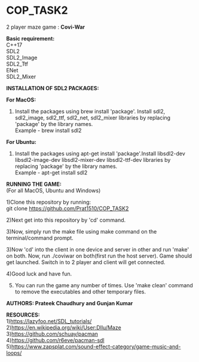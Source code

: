 # COP_TASK2
2 player maze game : **Covi-War** <br /> 

**Basic requirement:**<br /> 
C++17 <br /> 
SDL2<br /> 
SDL2_Image<br /> 
SDL2_Ttf<br /> 
ENet<br /> 
SDL2_Mixer<br /> 

**INSTALLATION OF SDL2 PACKAGES:**<br /> 

**For MacOS:**<br /> 
1) Install the packages using brew install 'package'. Install sdl2, sdl2_image, sdl2_ttf, sdl2_net, sdl2_mixer libraries by replacing 'package' by the library names.<br /> 
Example - brew install sdl2<br /> 

**For Ubuntu:**<br /> 

1) Install the packages using apt-get install 'package'.Install libsdl2-dev libsdl2-image-dev libsdl2-mixer-dev libsdl2-ttf-dev libraries by replacing 'package' by the library names.<br /> 
Example - apt-get install sdl2<br /> 


**RUNNING THE GAME:**<br /> 
(For all MacOS, Ubuntu and Windows)<br /> 

1)Clone this repository by running:<br /> 
git clone https://github.com/Prat1510/COP_TASK2 <br /> 

2)Next get into this repository by 'cd' command. 

3)Now, simply run the make file using make command on the terminal/command prompt.<br /> 

3)Now 'cd' into the client in one device and server in other and run 'make' on both. Now, run ./coviwar on both(first run the host server). Game should get launched. Switch in to 2 player and client will get connected.<br />

4)Good luck and have fun.<br /> 

5) You can run the game any number of times. Use 'make clean' command to remove the executables and other temporary files.<br /> 

**AUTHORS: Prateek Chaudhury and Gunjan Kumar**<br /> 

**RESOURCES:**<br /> 
1)https://lazyfoo.net/SDL_tutorials/<br /> 
2)https://en.wikipedia.org/wiki/User:Dllu/Maze<br /> 
3)https://github.com/schuay/pacman<br /> 
4)https://github.com/r6eve/pacman-sdl<br /> 
5)https://www.zapsplat.com/sound-effect-category/game-music-and-loops/<br /> 

